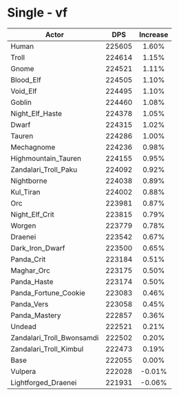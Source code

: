 # Single - vf
| Actor | DPS | Increase |
|---|:---:|:---:|
|Human|225605|1.60%|
|Troll|224614|1.15%|
|Gnome|224521|1.11%|
|Blood_Elf|224505|1.10%|
|Void_Elf|224495|1.10%|
|Goblin|224460|1.08%|
|Night_Elf_Haste|224378|1.05%|
|Dwarf|224315|1.02%|
|Tauren|224286|1.00%|
|Mechagnome|224236|0.98%|
|Highmountain_Tauren|224155|0.95%|
|Zandalari_Troll_Paku|224092|0.92%|
|Nightborne|224038|0.89%|
|Kul_Tiran|224002|0.88%|
|Orc|223981|0.87%|
|Night_Elf_Crit|223815|0.79%|
|Worgen|223779|0.78%|
|Draenei|223542|0.67%|
|Dark_Iron_Dwarf|223500|0.65%|
|Panda_Crit|223184|0.51%|
|Maghar_Orc|223175|0.50%|
|Panda_Haste|223174|0.50%|
|Panda_Fortune_Cookie|223083|0.46%|
|Panda_Vers|223058|0.45%|
|Panda_Mastery|222857|0.36%|
|Undead|222521|0.21%|
|Zandalari_Troll_Bwonsamdi|222502|0.20%|
|Zandalari_Troll_Kimbul|222473|0.19%|
|Base|222055|0.00%|
|Vulpera|222028|-0.01%|
|Lightforged_Draenei|221931|-0.06%|
